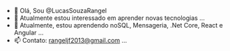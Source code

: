 - 👋 Olá, Sou @LucasSouzaRangel
- 👀 Atualmente estou interessado em aprender novas tecnologias ...
- 🌱 Atualmente, estou aprendendo noSQL, Mensageria, .Net Core, React e  Angular ...
- 📫 Contato: rangeljf2013@gmail.com ...

<!---
LucasSouzaRangel/LucasSouzaRangel is a ✨ special ✨ repository because its `README.md` (this file) appears on your GitHub profile.
You can click the Preview link to take a look at your changes.
--->
